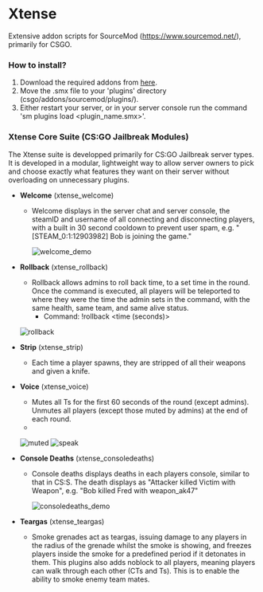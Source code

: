 # Xtense

Extensive addon scripts for SourceMod (https://www.sourcemod.net/), primarily for CSGO.

### How to install?
1. Download the required addons from [here](https://github.com/dnhen/sm_scripts/tree/main/compiled).
2. Move the .smx file to your 'plugins' directory (csgo/addons/sourcemod/plugins/).
3. Either restart your server, or in your server console run the command 'sm plugins load <plugin_name.smx>'.

### Xtense Core Suite (CS:GO Jailbreak Modules)
The Xtense suite is developped primarily for CS:GO Jailbreak server types. It is developed in a modular, lightweight way to allow server owners to pick and choose exactly what features they want on their server without overloading on unnecessary plugins.

- **Welcome** (xtense_welcome)
  - Welcome displays in the server chat and server console, the steamID and username of all connecting and disconnecting players, with a built in 30 second cooldown to prevent user spam, e.g. "\[STEAM_0:1:12903982\] Bob is joining the game."

    ![welcome_demo](https://user-images.githubusercontent.com/69449713/129579874-72f35953-9d70-469b-9066-d94ab8f7607c.PNG)

- **Rollback** (xtense_rollback)
  - Rollback allows admins to roll back time, to a set time in the round. Once the command is executed, all players will be teleported to where they were the time the admin sets in the command, with the same health, same team, and same alive status.
    - Command: !rollback <time (seconds)>
  
  ![rollback](https://user-images.githubusercontent.com/69449713/130625817-99661d6f-7cdc-44da-8d88-86c144edae18.PNG)  


- **Strip** (xtense_strip)
  - Each time a player spawns, they are stripped of all their weapons and given a knife.

- **Voice** (xtense_voice)
  - Mutes all Ts for the first 60 seconds of the round (except admins). Unmutes all players (except those muted by admins) at the end of each round.
  - 
  ![muted](https://user-images.githubusercontent.com/69449713/130625734-b5a90a66-2d3b-413d-a314-9ddded04a043.PNG)
  ![speak](https://user-images.githubusercontent.com/69449713/130625757-46691008-dcd8-4683-864c-a9485bf35798.PNG)


- **Console Deaths** (xtense_consoledeaths)
  - Console deaths displays deaths in each players console, similar to that in CS:S. The death displays as "Attacker killed Victim with Weapon", e.g. "Bob killed Fred with weapon_ak47"

    ![consoledeaths_demo](https://user-images.githubusercontent.com/69449713/129579510-a4613e23-ed92-4181-9c69-81b79c6e7bbe.PNG)

- **Teargas** (xtense_teargas)
  - Smoke grenades act as teargas, issuing damage to any players in the radius of the grenade whilst the smoke is showing, and freezes players inside the smoke for a predefined period if it detonates in them. This plugins also adds noblock to all players, meaning players can walk through each other (CTs and Ts). This is to enable the ability to smoke enemy team mates.
